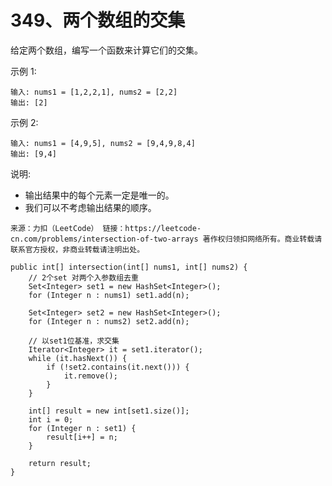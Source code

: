 349、两个数组的交集
===

给定两个数组，编写一个函数来计算它们的交集。<br>

示例 1:<br>
```
输入: nums1 = [1,2,2,1], nums2 = [2,2]
输出: [2]
```
示例 2:<br>
```
输入: nums1 = [4,9,5], nums2 = [9,4,9,8,4]
输出: [9,4]
```
说明:<br>
* 输出结果中的每个元素一定是唯一的。
* 我们可以不考虑输出结果的顺序。

``
来源：力扣（LeetCode）
链接：https://leetcode-cn.com/problems/intersection-of-two-arrays
著作权归领扣网络所有。商业转载请联系官方授权，非商业转载请注明出处。
``

```
public int[] intersection(int[] nums1, int[] nums2) {
    // 2个set 对两个入参数组去重
    Set<Integer> set1 = new HashSet<Integer>();
    for (Integer n : nums1) set1.add(n);

    Set<Integer> set2 = new HashSet<Integer>();
    for (Integer n : nums2) set2.add(n);

    // 以set1位基准，求交集
    Iterator<Integer> it = set1.iterator();
    while (it.hasNext()) {
        if (!set2.contains(it.next())) {
            it.remove();
        } 
    }

    int[] result = new int[set1.size()];
    int i = 0;
    for (Integer n : set1) {
        result[i++] = n;
    }

    return result;
}
```
